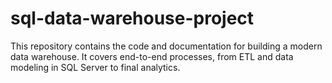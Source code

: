 # sql-data-warehouse-project
This repository contains the code and documentation for building a modern data warehouse. It covers end-to-end processes, from ETL and data modeling in SQL Server to final analytics.
